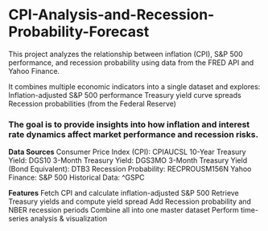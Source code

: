 # CPI-Analysis-and-Recession-Probability-Forecast
This project analyzes the relationship between inflation (CPI), S&P 500 performance, and recession probability using data from the FRED API and Yahoo Finance.


It combines multiple economic indicators into a single dataset and explores:
Inflation-adjusted S&P 500 performance
Treasury yield curve spreads
Recession probabilities (from the Federal Reserve)

### The goal is to provide insights into how inflation and interest rate dynamics affect market performance and recession risks.

**Data Sources**
Consumer Price Index (CPI): CPIAUCSL
  10-Year Treasury Yield: DGS10
  3-Month Treasury Yield: DGS3MO
  3-Month Treasury Yield (Bond Equivalent): DTB3
  Recession Probability: RECPROUSM156N
Yahoo Finance:
S&P 500 Historical Data: ^GSPC

**Features**
Fetch CPI and calculate inflation-adjusted S&P 500
Retrieve Treasury yields and compute yield spread
Add Recession probability and NBER recession periods
Combine all into one master dataset
Perform time-series analysis & visualization
